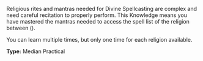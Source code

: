 Religious rites and mantras needed for Divine Spellcasting are complex and need careful recitation to properly perform. This Knowledge means you have mastered the mantras needed to access the spell list of the religion between ().

You can learn multiple times, but only one time for each religion available.

__Type:__ Median Practical